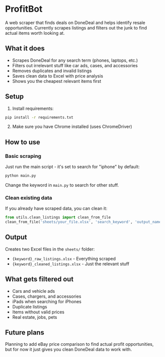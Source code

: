 # ProfitBot

A web scraper that finds deals on DoneDeal and helps identify resale opportunities. Currently scrapes listings and filters out the junk to find actual items worth looking at.

## What it does

- Scrapes DoneDeal for any search term (phones, laptops, etc.)
- Filters out irrelevant stuff like car ads, cases, and accessories 
- Removes duplicates and invalid listings
- Saves clean data to Excel with price analysis
- Shows you the cheapest relevant items first

## Setup

1. Install requirements:
```bash
pip install -r requirements.txt
```

2. Make sure you have Chrome installed (uses ChromeDriver)

## How to use

### Basic scraping
Just run the main script - it's set to search for "iphone" by default:
```bash
python main.py
```

Change the keyword in `main.py` to search for other stuff.

### Clean existing data
If you already have scraped data, you can clean it:
```python
from utils.clean_listings import clean_from_file
clean_from_file('sheets/your_file.xlsx', 'search_keyword', 'output_name.xlsx')
```

## Output

Creates two Excel files in the `sheets/` folder:
- `{keyword}_raw_listings.xlsx` - Everything scraped
- `{keyword}_cleaned_listings.xlsx` - Just the relevant stuff

## What gets filtered out

- Cars and vehicle ads
- Cases, chargers, and accessories  
- iPads when searching for iPhones
- Duplicate listings
- Items without valid prices
- Real estate, jobs, pets

## Future plans

Planning to add eBay price comparison to find actual profit opportunities, but for now it just gives you clean DoneDeal data to work with.